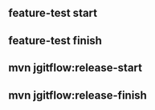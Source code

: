 ## feature-test start
## feature-test finish
## mvn jgitflow:release-start
## mvn jgitflow:release-finish